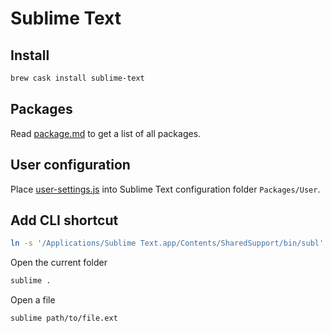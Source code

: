 
# Sublime Text

## Install

```bash
brew cask install sublime-text
```

## Packages

Read [package.md](packages.md) to get a list of all packages.

## User configuration

Place [user-settings.js](user-settings.js) into Sublime Text configuration folder `Packages/User`.

## Add CLI shortcut

```bash
ln -s '/Applications/Sublime Text.app/Contents/SharedSupport/bin/subl' /usr/local/bin/subl
```

Open the current folder

```bash
sublime .
```

Open a file

```bash
sublime path/to/file.ext
```
